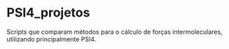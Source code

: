 # PSI4_projetos

Scripts que comparam métodos para o cálculo de forças intermoleculares, utilizando principalmente PSI4.

